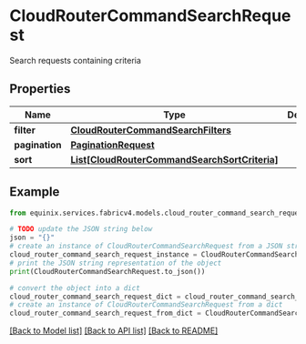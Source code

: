 # CloudRouterCommandSearchRequest

Search requests containing criteria

## Properties

Name | Type | Description | Notes
------------ | ------------- | ------------- | -------------
**filter** | [**CloudRouterCommandSearchFilters**](CloudRouterCommandSearchFilters.md) |  | [optional] 
**pagination** | [**PaginationRequest**](PaginationRequest.md) |  | [optional] 
**sort** | [**List[CloudRouterCommandSearchSortCriteria]**](CloudRouterCommandSearchSortCriteria.md) |  | [optional] 

## Example

```python
from equinix.services.fabricv4.models.cloud_router_command_search_request import CloudRouterCommandSearchRequest

# TODO update the JSON string below
json = "{}"
# create an instance of CloudRouterCommandSearchRequest from a JSON string
cloud_router_command_search_request_instance = CloudRouterCommandSearchRequest.from_json(json)
# print the JSON string representation of the object
print(CloudRouterCommandSearchRequest.to_json())

# convert the object into a dict
cloud_router_command_search_request_dict = cloud_router_command_search_request_instance.to_dict()
# create an instance of CloudRouterCommandSearchRequest from a dict
cloud_router_command_search_request_from_dict = CloudRouterCommandSearchRequest.from_dict(cloud_router_command_search_request_dict)
```
[[Back to Model list]](../README.md#documentation-for-models) [[Back to API list]](../README.md#documentation-for-api-endpoints) [[Back to README]](../README.md)


